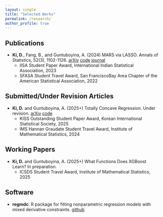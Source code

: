 ```yaml
---
layout: single
title: "Selected Works"
permalink: /research/
author_profile: true
---
```


## Publications

- **Ki, D.**, Fang, B., and Guntuboyina, A. (2024) MARS via LASSO. Annals of Statistics, 52(3), 1102-1126. [arXiv](https://arxiv.org/abs/2111.11694) [code](https://github.com/DohyeongKi/mars-lasso-paper) [journal](https://projecteuclid.org/journals/annals-of-statistics/volume-52/issue-3/MARS-via-LASSO/10.1214/24-AOS2384.full)
    - IISA Student Paper Award, International Indian Statistical Association, 2023
    - SFASA Student Travel Award, San FranciscoBay Area Chapter of the American Statistical Association, 2022

## Submitted/Under Revision Articles

- **Ki, D.** and Guntuboyina, A. (2025+) Totally Concave Regression. Under revision. [arXiv](https://arxiv.org/abs/2501.04360) [code](https://github.com/DohyeongKi/tc-reg-paper)
    - KISS Outstanding Student Paper Award, Korean International Statistical Society, 2025
    - IMS Hannan Graudate Student Travel Award, Institute of Mathematical Statistics, 2024

## Working Papers

- **Ki, D.** and Guntuboyina, A. (2025+) What Functions Does XGBoost Learn? In preparation.
    - ICSDS Student Travel Award, Institute of Mathematical Statistics, 2025

## Software

- **regmdc**: R package for fitting nonparametric regression models with mixed derivative constraints. [github](https://github.com/DohyeongKi/regmdc)